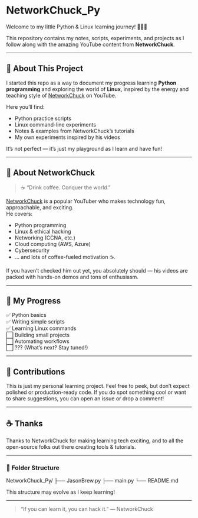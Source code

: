 # NetworkChuck_Py

Welcome to my little Python & Linux learning journey! 🚀🐍🐧  

This repository contains my notes, scripts, experiments, and projects as I follow along with the amazing YouTube content from **NetworkChuck**.  

---

## 📖 About This Project

I started this repo as a way to document my progress learning **Python programming** and exploring the world of **Linux**, inspired by the energy and teaching style of [NetworkChuck](https://www.youtube.com/@NetworkChuck) on YouTube.

Here you’ll find:
- Python practice scripts
- Linux command-line experiments
- Notes & examples from NetworkChuck’s tutorials
- My own experiments inspired by his videos

It’s not perfect — it’s just my playground as I learn and have fun!

---

## 🌟 About NetworkChuck

> ☕ “Drink coffee. Conquer the world.”

[NetworkChuck](https://www.youtube.com/@NetworkChuck) is a popular YouTuber who makes technology fun, approachable, and exciting.  
He covers:
- Python programming
- Linux & ethical hacking
- Networking (CCNA, etc.)
- Cloud computing (AWS, Azure)
- Cybersecurity
- … and lots of coffee-fueled motivation ☕.

If you haven’t checked him out yet, you absolutely should — his videos are packed with hands-on demos and tons of enthusiasm.

---

## 🚧 My Progress

✅ Python basics  
✅ Writing simple scripts  
✅ Learning Linux commands  
⬜ Building small projects  
⬜ Automating workflows  
⬜ ??? (What’s next? Stay tuned!)

---

## 🤝 Contributions

This is just my personal learning project. Feel free to peek, but don’t expect polished or production-ready code. If you do spot something cool or want to share suggestions, you can open an issue or drop a comment!

---

## ☕ Thanks

Thanks to NetworkChuck for making learning tech exciting, and to all the open-source folks out there creating tools & tutorials.

---

### 📂 Folder Structure

NetworkChuck_Py/
├── JasonBrew.py
├── main.py
└── README.md


This structure may evolve as I keep learning!

---

> “If you can learn it, you can hack it.” — NetworkChuck
